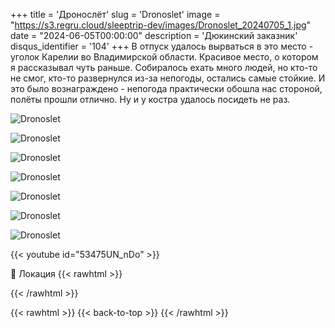 +++
title = 'Дронослёт'
slug = 'Dronoslet'
image = "https://s3.regru.cloud/sleeptrip-dev/images/Dronoslet_20240705_1.jpg"
date = "2024-06-05T00:00:00"
description = 'Дюкинский заказник'
disqus_identifier = '104'
+++
В отпуск удалось вырваться в это место - уголок Карелии во Владимирской области. Красивое место, о котором я рассказывал чуть раньше. Собиралось ехать много людей, но кто-то не смог, кто-то развернулся из-за непогоды, остались самые стойкие. И это было вознаграждено - непогода практически обошла нас стороной, полёты прошли отлично. Ну и у костра удалось посидеть не раз.

![Dronoslet](https://s3.regru.cloud/sleeptrip-dev/images/Dronoslet_20240705_2.jpg)

![Dronoslet](https://s3.regru.cloud/sleeptrip-dev/images/Dronoslet_20240705_3.jpg)

![Dronoslet](https://s3.regru.cloud/sleeptrip-dev/images/Dronoslet_20240705_4.jpg)

![Dronoslet](https://s3.regru.cloud/sleeptrip-dev/images/Dronoslet_20240705_5.jpg)

![Dronoslet](https://s3.regru.cloud/sleeptrip-dev/images/Dronoslet_20240705_6.jpg)

![Dronoslet](https://s3.regru.cloud/sleeptrip-dev/images/Dronoslet_20240705_7.jpg)

![Dronoslet](https://s3.regru.cloud/sleeptrip-dev/images/Dronoslet_20240705_8.jpg)

{{< youtube id="53475UN_nDo" >}}

📍 Локация
{{< rawhtml >}}
<div class="yandex-map-container">
<script type="text/javascript" charset="utf-8" async src="https://api-maps.yandex.ru/services/constructor/1.0/js/?um=constructor%3A1cf4ef218b7579bd46675aea4a1e4de18da04728f79b3916a596c68cc0be915f&amp;width=800&amp;height=400&amp;lang=ru_RU&amp;scroll=true"></script>
</div>
{{< /rawhtml >}}

{{< rawhtml >}}
{{< back-to-top >}}
{{< /rawhtml >}}